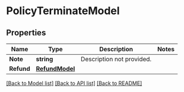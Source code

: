 # PolicyTerminateModel

## Properties

Name | Type | Description | Notes
------------ | ------------- | ------------- | -------------
**Note** | **string** | Description not provided. | 
**Refund** | [**RefundModel**](RefundModel.md) |  | 

[[Back to Model list]](../README.md#documentation-for-models) [[Back to API list]](../README.md#documentation-for-api-endpoints) [[Back to README]](../README.md)


